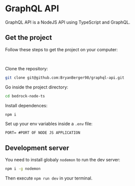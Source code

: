 # GraphQL API

GraphQL API is a NodeJS API using TypeScript and GraphQL.

## Get the project

Follow these steps to get the project on your computer:

<br>

Clone the repository:
```bash
git clone git@github.com:BryanBerger98/graphql-api.git
```
Go inside the project directory:
```bash
cd bedrock-node-ts
```
Install dependences:
```bash
npm i
```
Set up your env variables inside a `.env` file:
```dosini
PORT= #PORT OF NODE JS APPLICATION
```

## Development server

You need to install globaly `nodemon` to run the dev server:
```bash
npm i -g nodemon
```
Then execute `npm run dev` in your terminal.